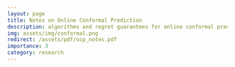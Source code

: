 ```yaml
---
layout: page
title: Notes on Online Conformal Prediction
description: algorithms and regret guarantees for online conformal prediction.
img: assets/img/conformal.png
redirect: /assets/pdf/ocp_notes.pdf
importance: 3
category: research
---
```


